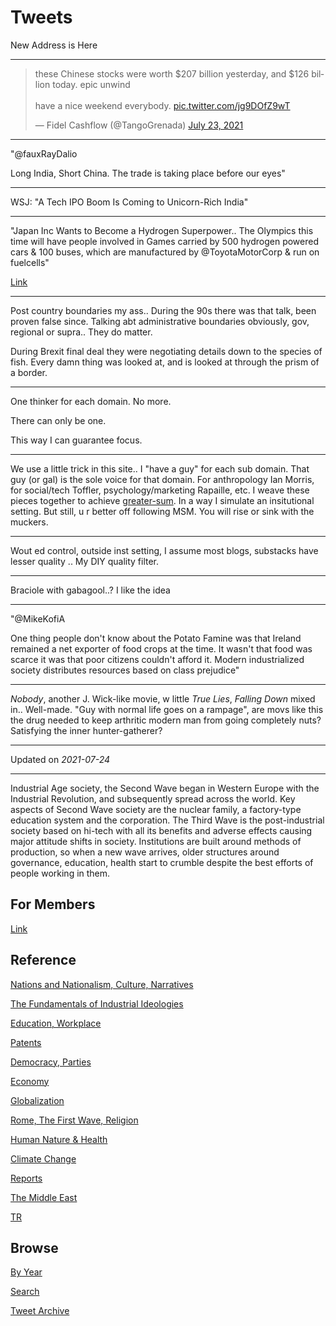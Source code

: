 # Tweets

New Address is Here

---

<blockquote class="twitter-tweet"><p lang="en" dir="ltr">these Chinese stocks were worth $207 billion yesterday, and $126 billion today. epic unwind<br><br>have a nice weekend everybody. <a href="https://t.co/jg9DOfZ9wT">pic.twitter.com/jg9DOfZ9wT</a></p>&mdash; Fidel Cashflow (@TangoGrenada) <a href="https://twitter.com/TangoGrenada/status/1418666701944672259?ref_src=twsrc%5Etfw">July 23, 2021</a></blockquote> <script async src="https://platform.twitter.com/widgets.js" charset="utf-8"></script>

---

"@fauxRayDalio

Long India, Short China. The trade is taking place before our eyes"

---

WSJ: "A Tech IPO Boom Is Coming to Unicorn-Rich India"

---

"Japan Inc Wants to Become a Hydrogen Superpower.. The Olympics this
time will have people involved in Games carried by 500 hydrogen
powered cars & 100 buses, which are manufactured by @ToyotaMotorCorp &
run on fuelcells"

[Link](https://bit.ly/3zvRdLc)

---

Post country boundaries my ass.. During the 90s there was that talk,
been proven false since. Talking abt administrative boundaries
obviously, gov, regional or supra.. They do matter.

During Brexit final deal they were negotiating details down to the
species of fish. Every damn thing was looked at, and is looked at
through the prism of a border. 

---

One thinker for each domain. No more.

There can only be one.

This way I can guarantee focus.

---

We use a little trick in this site.. I "have a guy" for each sub
domain. That guy (or gal) is the sole voice for that domain. For
anthropology Ian Morris, for social/tech Toffler,
psychology/marketing Rapaille, etc. I weave these pieces together
to achieve [greater-sum](2021/04/sum-greater-than-whole-reductionism.md).
In a way I simulate an insitutional setting. But still, u r better off
following MSM. You will rise or sink with the muckers.

---

Wout ed control, outside inst setting, I assume most blogs, substacks
have lesser quality ..  My DIY quality filter.

---

Braciole with gabagool..? I like the idea

---

"@MikeKofiA

One thing people don't know about the Potato Famine was that Ireland
remained a net exporter of food crops at the time. It wasn't that food
was scarce it was that poor citizens couldn't afford it. Modern
industrialized society distributes resources based on class prejudice"

---

*Nobody*, another J. Wick-like movie, w little *True Lies*, *Falling
Down* mixed in.. Well-made. "Guy with normal life goes on a rampage",
are movs like this the drug needed to keep arthritic modern man from
going completely nuts? Satisfying the inner hunter-gatherer?

---

Updated on *2021-07-24*

---

Industrial Age society, the Second Wave began in Western Europe with
the Industrial Revolution, and subsequently spread across the
world. Key aspects of Second Wave society are the nuclear family, a
factory-type education system and the corporation. The Third Wave is
the post-industrial society based on hi-tech with all its benefits and
adverse effects causing major attitude shifts in society. Institutions
are built around methods of production, so when a new wave arrives,
older structures around governance, education, health start to crumble
despite the best efforts of people working in them.

## For Members

[Link](https://thirdwave-members.herokuapp.com)

## Reference

[Nations and Nationalism, Culture, Narratives](/2013/02/nations-and-nationalism.md)

[The Fundamentals of Industrial Ideologies](/2011/04/fundamentals-of-industrial-ideologies.md)

[Education, Workplace](2017/09/education-workplace.md)

[Patents](/2018/09/patents.md)

[Democracy, Parties](/2016/11/democracy.md)

[Economy](/2018/05/economy.md)

[Globalization](/2018/09/globalization.md)

[Rome, The First Wave, Religion](/2017/12/rome.md)

[Human Nature & Health](/2020/07/human-nature.md)

[Climate Change](/2018/12/climate.md)

[Reports](/2019/05/reports.md)

[The Middle East](/2019/07/middleeast.md)

[TR](../tr)

## Browse

[By Year](years.md)

[Search](search.html)

[Tweet Archive](/tweets/README.md)


